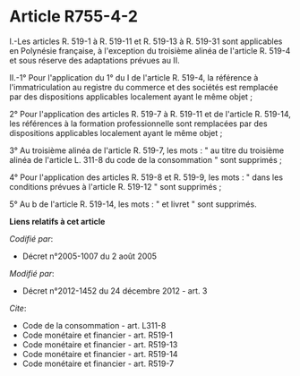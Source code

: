 # Article R755-4-2

I.-Les articles R. 519-1 à R. 519-11 et R. 519-13 à R. 519-31 sont applicables en Polynésie française, à l'exception du
troisième alinéa de l'article R. 519-4 et sous réserve des adaptations prévues au II. 

II.-1° Pour l'application du 1° du I de l'article R. 519-4, la référence à l'immatriculation au registre du commerce et des
sociétés est remplacée par des dispositions applicables localement ayant le même objet ; 

2° Pour l'application des articles R. 519-7 à R. 519-11 et de l'article R. 519-14, les références à la formation
professionnelle sont remplacées par des dispositions applicables localement ayant le même objet ; 

3° Au troisième alinéa de l'article R. 519-7, les mots : " au titre du troisième alinéa de l'article L. 311-8 du code de la
consommation " sont supprimés ; 

4° Pour l'application des articles R. 519-8 et R. 519-9, les mots : " dans les conditions prévues à l'article R. 519-12 "
sont supprimés ; 

5° Au b de l'article R. 519-14, les mots : " et livret " sont supprimés.

**Liens relatifs à cet article**

_Codifié par_:

  - Décret n°2005-1007 du 2 août 2005

_Modifié par_:

  - Décret n°2012-1452 du 24 décembre 2012 - art. 3

_Cite_:

  - Code de la consommation - art. L311-8
  - Code monétaire et financier - art. R519-1
  - Code monétaire et financier - art. R519-13
  - Code monétaire et financier - art. R519-14
  - Code monétaire et financier - art. R519-7

